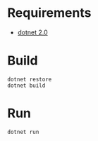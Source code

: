 # Requirements

* [dotnet 2.0](https://www.microsoft.com/net/download/core)

# Build

```shell
dotnet restore
dotnet build
```

# Run

```shell
dotnet run
```
